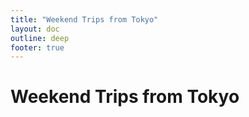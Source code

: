 ```yaml
---
title: "Weekend Trips from Tokyo"
layout: doc
outline: deep
footer: true
---
```


# Weekend Trips from Tokyo
